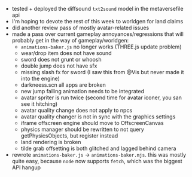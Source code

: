 - tested + deployed the diffsound `txt2sound` model in the metaversefile api
- I'm hoping to devote the rest of this week to worldgen for land claims
- did another review pass of mostly avatar-related issues
- made a pass over current gameplay annoyances/regressions that will probably get in the way of gameplay/worldgen:
  - `animations-baker.js` no longer works (THREE.js update problem)
  - wear/drop item does not have sound
  - sword does not grunt or whoosh
  - double jump does not have sfx
  - missing slash fx for sword (I saw this from @Vis but never made it into the engine)
  - darkneess.scn all apps are broken
  - new jump falling animation needs to be integrated
  - avatar spriter is run twice (second time for avatar iconer, you san see it hitching)
  - avatar quality change does not apply to npcs
  - avatar quality changer is not in sync with the graphics settings
  - iframe offscreen engine should move to OffscreenCanvas
  - physics manager should be rewritten to not query getPhysicsObjects, but register instead
  - land rendering is broken
  - tilde grab offsetting is both glitched and lagged behind camera
- rewrote `animations-baker.js` -> `animations-baker.mjs`. this was mostly quite easy, because `node` now supports `fetch`, which was the biggest API hangup
